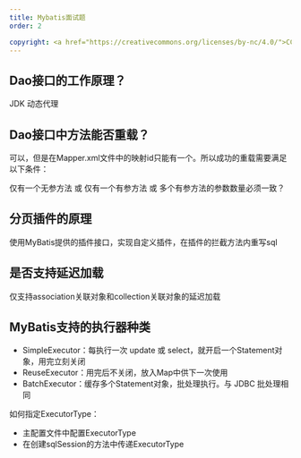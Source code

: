 ```yaml
---
title: Mybatis面试题
order: 2

copyright: <a href="https://creativecommons.org/licenses/by-nc/4.0/">CC BY-NC 4.0协议</a>
---
```




## Dao接口的工作原理？

 JDK 动态代理



## Dao接口中方法能否重载？

可以，但是在Mapper.xml文件中的映射id只能有一个。所以成功的重载需要满足以下条件：

仅有一个无参方法 或 仅有一个有参方法 或 多个有参方法的参数数量必须一致？



## 分页插件的原理

使用MyBatis提供的插件接口，实现自定义插件，在插件的拦截方法内重写sql



## 是否支持延迟加载

仅支持association关联对象和collection关联对象的延迟加载



## MyBatis支持的执行器种类

- SimpleExecutor：每执行一次 update 或 select，就开启一个Statement对象，用完立刻关闭
- ReuseExecutor：用完后不关闭，放入Map中供下一次使用
- BatchExecutor：缓存多个Statement对象，批处理执行。与 JDBC 批处理相同

如何指定ExecutorType：

- 主配置文件中配置ExecutorType
- 在创建sqlSession的方法中传递ExecutorType





